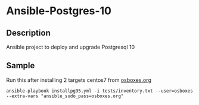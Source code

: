 # Ansible-Postgres-10
## Description
Ansible project to deploy and upgrade Postgresql 10

## Sample
Run this after installing 2 targets centos7 from [osboxes.org](https://www.osboxes.org)
```
ansible-playbook installpg95.yml -i tests/inventory.txt --user=osboxes --extra-vars "ansible_sudo_pass=osboxes.org"
```
